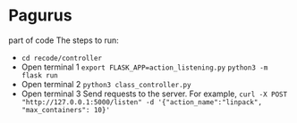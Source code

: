 # Pagurus
part of code
The steps to run:
- `cd recode/controller`
- Open terminal 1
  `export FLASK_APP=action_listening.py`
  `python3 -m flask run`
- Open terminal 2
  `python3 class_controller.py`
- Open terminal 3
  Send requests to the server.
  For example, `curl -X POST "http://127.0.0.1:5000/listen" -d '{"action_name":"linpack", "max_containers": 10}'`

